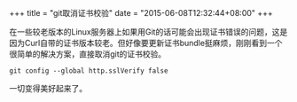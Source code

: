 +++
title  = "git取消证书校验"
date = "2015-06-08T12:32:44+08:00"
+++

在一些较老版本的Linux服务器上如果用Git的话可能会出现证书错误的问题，这是因为Curl自带的证书版本较老。但好像要更新证书bundle挺麻烦，刚刚看到一个很简单的解决方案，直接取消git的证书校验。

```
git config --global http.sslVerify false
```

一切变得美好起来了。
